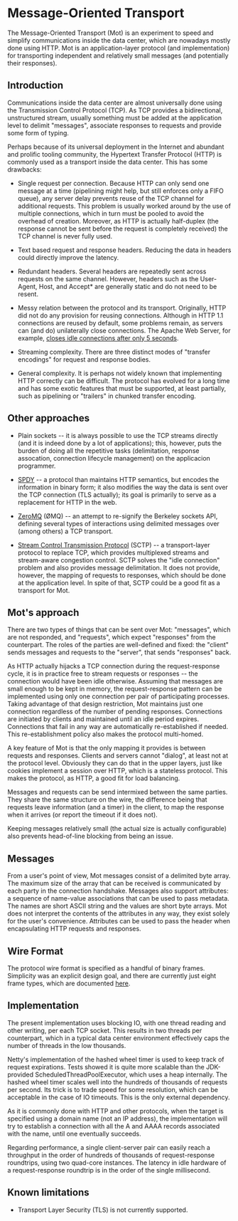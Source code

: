 Message-Oriented Transport
==========================

The Message-Oriented Transport (Mot) is an experiment to speed and simplify communications inside the data center, which are nowadays mostly done using HTTP. Mot is an application-layer protocol (and implementation) for transporting independent and relatively small messages (and potentially their responses).

Introduction
------------

Communications inside the data center are almost universally done using the Transmission Control Protocol (TCP). As TCP provides a bidirectional, unstructured stream, usually something must be added at the application level to delimit "messages", associate responses to requests and provide some form of typing.

Perhaps because of its universal deployment in the Internet and abundant and prolific tooling community, the Hypertext Transfer Protocol (HTTP) is commonly used as a transport inside the data center. This has some drawbacks:

* Single request per connection. Because HTTP can only send one message at a time (pipelining might help, but still enforces only a FIFO queue), any server delay prevents reuse of the TCP channel for additional requests. This problem is usually worked around by the use of multiple connections, which in turn must be pooled to avoid the overhead of creation. Moreover, as HTTP is actually half-duplex (the response cannot be sent before the request is completely received) the TCP channel is never fully used.

* Text based request and response headers. Reducing the data in headers could directly improve the latency.

* Redundant headers. Several headers are repeatedly sent across requests on the same channel. However, headers such as the User-Agent, Host, and Accept* are generally static and do not need to be resent.

* Messy relation between the protocol and its transport. Originally, HTTP did not do any provision for reusing connections. Although in HTTP 1.1 connections are reused by default, some problems remain, as servers can (and do) unilaterally close connections. The Apache Web Server, for example, [closes idle connections after only 5 seconds](https://httpd.apache.org/docs/2.4/mod/core.html#keepalivetimeout).

* Streaming complexity. There are three distinct modes of "transfer encodings" for request and response bodies.

* General complexity. It is perhaps not widely known that implementing HTTP correctly can be difficult. The protocol has evolved for a long time and has some exotic features that must be supported, at least partially, such as pipelining or "trailers" in chunked transfer encoding.

Other approaches
----------------

* Plain sockets -- it is always possible to use the TCP streams directly (and it is indeed done by a lot of applications); this, however, puts the burden of doing all the repetitive tasks (delimitation, response assocation, connection lifecycle management) on the applicacion programmer.

* [SPDY](http://www.chromium.org/spdy/spdy-whitepaper) -- a protocol than maintains HTTP semantics, but encodes the information in binary form; it also modifies the way the data is sent over the TCP connection (TLS actually); its goal is primarily to serve as a replacement for HTTP in the web.

* [ZeroMQ](http://zeromq.org/) (ØMQ) -- an attempt to re-signify the Berkeley sockets API, defining several types of interactions using delimited messages over (among others) a TCP transport.

* [Stream Control Transmission Protocol](http://tools.ietf.org/html/rfc4960) (SCTP) -- a transport-layer protocol to replace TCP, which provides multiplexed streams and stream-aware congestion control. SCTP solves the "idle connection" problem and also provides message delimitation. It does not provide, however, the mapping of requests to responses, which should be done at the application level. In spite of that, SCTP could be a good fit as a transport for Mot.

Mot's approach
--------------

There are two types of things that can be sent over Mot: "messages", which are not responded, and "requests", which expect "responses" from the counterpart. The roles of the parties are well-defined and fixed: the "client" sends messages and requests to the "server", that sends "responses" back.

As HTTP actually hijacks a TCP connection during the request-response cycle, it is in practice free to stream requests or responses -- the connection would have been idle otherwise. Assuming that messages are small enough to be kept in memory, the request-response pattern can be implemented using only one connection per pair of participating processes. Taking advantage of that design restriction, Mot maintains just one connection regardless of the number of pending responses. Connections are initiated by clients and maintained until an idle period expires. Connections that fail in any way are automatically re-established if needed. This re-establishment policy also makes the protocol multi-homed.

A key feature of Mot is that the only mapping it provides is between requests and responses. Clients and servers cannot "dialog", at least not at the protocol level. Obviously they can do that in the upper layers, just like cookies implement a session over HTTP, which is a stateless protocol. This makes the protocol, as HTTP, a good fit for load balancing.

Messages and requests can be send intermixed between the same parties. They share the same structure on the wire, the difference being that requests leave information (and a timer) in the client, to map the response when it arrives (or report the timeout if it does not).

Keeping messages relatively small (the actual size is actually configurable) also prevents head-of-line blocking from being an issue.

Messages
--------

From a user's point of view, Mot messages consist of a delimited byte array. The maximum size of the array that can be received is communicated by each party in the connection handshake. Messages also support attributes: a sequence of name-value associations that can be used to pass metadata. The names are short ASCII string and the values are short byte arrays. Mot does not interpret the contents of the attributes in any way, they exist solely for the user's convenience. Attributes can be used to pass the header when encapsulating HTTP requests and responses.

Wire Format
-----------

The protocol wire format is specified as a handful of binary frames. Simplicity was an explicit design goal, and there are currently just eight frame types, which are documented [here](src/main/scala/mot/protocol).

Implementation
--------------

The present implementation uses blocking IO, with one thread reading and other writing, per each TCP socket. This results in two threads per counterpart, which in a typical data center environment effectively caps the number of threads in the low thousands.

Netty's implementation of the hashed wheel timer is used to keep track of request expirations. Tests showed it is quite more scalable than the JDK-provided ScheduledThreadPoolExecutor, which uses a heap internally. The hashed wheel timer scales well into the hundreds of thousands of requests per second. Its trick is to trade speed for some resolution, which can be acceptable in the case of IO timeouts. This is the only external dependency.

As it is commonly done with HTTP and other protocols, when the target is specified using a domain name (not an IP address), the implementation will try to establish a connection with all the A and AAAA records associated with the name, until one eventually succeeds.

Regarding performance, a single client-server pair can easily reach a throughput in the order of hundreds of thousands of request-response roundtrips, using two quad-core instances. The latency in idle hardware of a request-response roundtrip is in the order of the single millisecond.

Known limitations
-----------------

* Transport Layer Security (TLS) is not currently supported.
